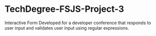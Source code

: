 # TechDegree-FSJS-Project-3
 Interactive Form
 Developed for a developer conference that responds to user input and validates user input using regular expressions.